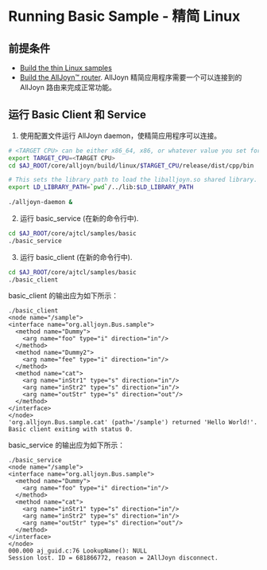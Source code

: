 # Running Basic Sample - 精简 Linux

## 前提条件

* [Build the thin Linux samples][build-thin-linux]
* [Build the AllJoyn&trade; router][build-linux]. AllJoyn 精简应用程序需要一个可以连接到的 AllJoyn 路由来完成正常功能。

## 运行 Basic Client 和 Service

1. 使用配置文件运行 AllJoyn daemon，使精简应用程序可以连接。 

  ```sh
  # <TARGET CPU> can be either x86_64, x86, or whatever value you set for CPU= when running SCons.
  export TARGET_CPU=<TARGET CPU>
  cd $AJ_ROOT/core/alljoyn/build/linux/$TARGET_CPU/release/dist/cpp/bin

  # This sets the library path to load the liballjoyn.so shared library.
  export LD_LIBRARY_PATH=`pwd`/../lib:$LD_LIBRARY_PATH
    
  ./alljoyn-daemon &
  ```

2. 运行 basic_service (在新的命令行中).

  ```sh
  cd $AJ_ROOT/core/ajtcl/samples/basic
  ./basic_service
  ```

3. 运行 basic_client (在新的命令行中).

  ```sh
  cd $AJ_ROOT/core/ajtcl/samples/basic
  ./basic_client
  ``` 

basic_client 的输出应为如下所示：

```
./basic_client
<node name="/sample">
<interface name="org.alljoyn.Bus.sample">
  <method name="Dummy">
    <arg name="foo" type="i" direction="in"/>
  </method>
  <method name="Dummy2">
    <arg name="fee" type="i" direction="in"/>
  </method>
  <method name="cat">
    <arg name="inStr1" type="s" direction="in"/>
    <arg name="inStr2" type="s" direction="in"/>
    <arg name="outStr" type="s" direction="out"/>
  </method>
</interface>
</node>
'org.alljoyn.Bus.sample.cat' (path='/sample') returned 'Hello World!'.
Basic client exiting with status 0.
```
basic_service 的输出应为如下所示：

```
./basic_service
<node name="/sample">
<interface name="org.alljoyn.Bus.sample">
  <method name="Dummy">
    <arg name="foo" type="i" direction="in"/>
  </method>
  <method name="cat">
    <arg name="inStr1" type="s" direction="in"/>
    <arg name="inStr2" type="s" direction="in"/>
    <arg name="outStr" type="s" direction="out"/>
  </method>
</interface>
</node>
000.000 aj_guid.c:76 LookupName(): NULL
Session lost. ID = 681866772, reason = 2AllJoyn disconnect.
```

[build-thin-linux]: /develop/building/thin-linux
[build-linux]: /develop/building/linux
